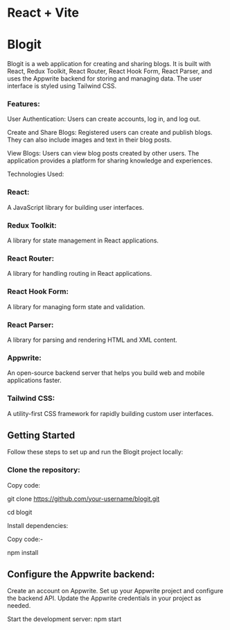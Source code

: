 # React + Vite
<h1>Blogit</h1>
Blogit is a web application for creating and sharing blogs. It is built with React, Redux Toolkit, React Router, React Hook Form, React Parser, and uses the Appwrite backend for storing and managing data. The user interface is styled using Tailwind CSS.

<h3>Features:</h3>
User Authentication: Users can create accounts, log in, and log out.

Create and Share Blogs: Registered users can create and publish blogs. They can also include images and text in their blog posts.

View Blogs: Users can view blog posts created by other users. The application provides a platform for sharing knowledge and experiences.

Technologies Used:
<h3>React:</h3> A JavaScript library for building user interfaces.
<h3>Redux Toolkit:</h3> A library for state management in React applications.
<h3>React Router:</h3> A library for handling routing in React applications.
<h3>React Hook Form:</h3> A library for managing form state and validation.
<h3>React Parser:</h3> A library for parsing and rendering HTML and XML content.
<h3>Appwrite:</h3> An open-source backend server that helps you build web and mobile applications faster.
<h3>Tailwind CSS:</h3> A utility-first CSS framework for rapidly building custom user interfaces.

<h2>Getting Started</h2>
Follow these steps to set up and run the Blogit project locally:

<h3>Clone the repository:</h3>

Copy code:

git clone https://github.com/your-username/blogit.git

<p>cd blogit</p>

Install dependencies:

Copy code:-

npm install

<h2>Configure the Appwrite backend:</h2>

Create an account on Appwrite.
Set up your Appwrite project and configure the backend API.
Update the Appwrite credentials in your project as needed.

Start the development server:
npm start
